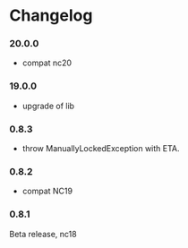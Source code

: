 # Changelog


### 20.0.0

- compat nc20


### 19.0.0

- upgrade of lib


### 0.8.3

- throw ManuallyLockedException with ETA.


### 0.8.2

- compat NC19


### 0.8.1

Beta release, nc18
